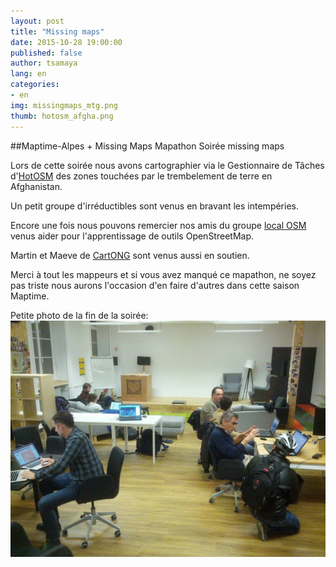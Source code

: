 ```yaml
---
layout: post
title: "Missing maps"
date: 2015-10-28 19:00:00
published: false
author: tsamaya
lang: en
categories:
- en
img: missingmaps_mtg.png
thumb: hotosm_afgha.png
---
```


##Maptime-Alpes + Missing Maps Mapathon
Soirée missing maps
<!--more-->
Lors de cette soirée nous avons cartographier via le Gestionnaire de Tâches d'[HotOSM](http://tasks.hotosm.org/) des zones touchées par le trembelement de terre en Afghanistan.

Un petit groupe d'irréductibles sont venus en bravant les intempéries.

Encore une fois nous pouvons remercier nos amis du groupe [local OSM](http://wiki.openstreetmap.org/wiki/Grenoble_groupe_local) venus aider pour l'apprentissage de outils OpenStreetMap.

Martin et Maeve de [CartONG](http://www.cartong.org/) sont venus aussi en soutien.  

Merci à tout les mappeurs et si vous avez manqué ce mapathon, ne soyez pas triste nous aurons l'occasion d'en faire d'autres dans cette saison Maptime.

Petite photo de la fin de la soirée:
![image](/assets/img/blog/missingmaps/IMG_20151028_220050_tiny.jpg)
